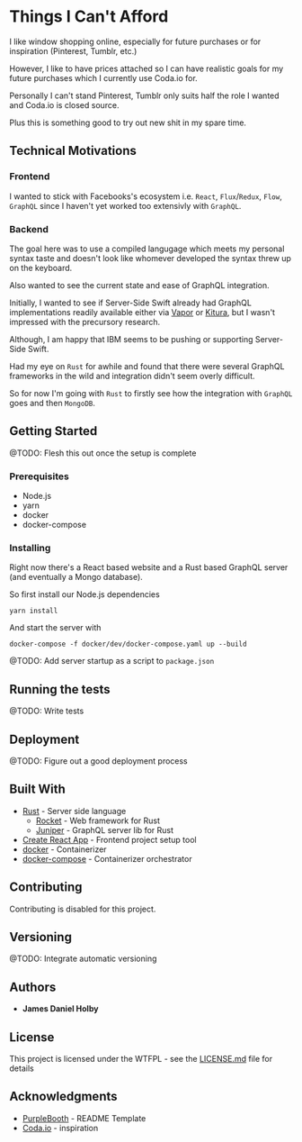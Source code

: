 # Things I Can't Afford

I like window shopping online, especially for future purchases or for inspiration (Pinterest, Tumblr, etc.)

However, I like to have prices attached so I can have realistic goals for my future purchases which I currently use Coda.io for.

Personally I can't stand Pinterest, Tumblr only suits half the role I wanted and Coda.io is closed source.

Plus this is something good to try out new shit in my spare time.

## Technical Motivations

### Frontend

I wanted to stick with Facebooks's ecosystem i.e. `React`, `Flux`/`Redux`, `Flow`, `GraphQL` since I haven't yet worked too extensivly with `GraphQL`.

### Backend

The goal here was to use a compiled langugage which meets my personal syntax taste and doesn't look like whomever developed the syntax threw up on the keyboard.

Also wanted to see the current state and ease of GraphQL integration.

Initially, I wanted to see if Server-Side Swift already had GraphQL implementations readily available either via [Vapor](https://vapor.codes/) or [Kitura](https://www.kitura.io/), but I wasn't impressed with the precursory research.

Although, I am happy that IBM seems to be pushing or supporting Server-Side Swift.

Had my eye on `Rust` for awhile and found that there were several GraphQL frameworks in the wild and integration didn't seem overly difficult.

So for now I'm going with `Rust` to firstly see how the integration with `GraphQL` goes and then `MongoDB`.

## Getting Started

@TODO: Flesh this out once the setup is complete

### Prerequisites

* Node.js
* yarn
* docker
* docker-compose

### Installing

Right now there's a React based website and a Rust based GraphQL server (and eventually a Mongo database).

So first install our Node.js dependencies

```
yarn install
```

And start the server with

```
docker-compose -f docker/dev/docker-compose.yaml up --build
```

@TODO: Add server startup as a script to `package.json`

## Running the tests

@TODO: Write tests

## Deployment

@TODO: Figure out a good deployment process

## Built With

* [Rust](https://www.rust-lang.org/) - Server side language
  * [Rocket](https://rocket.rs/) - Web framework for Rust
  * [Juniper](https://github.com/graphql-rust/juniper) - GraphQL server lib for Rust
* [Create React App](https://github.com/facebook/create-react-app) - Frontend project setup tool
* [docker](https://www.docker.com/) - Containerizer
* [docker-compose](https://docs.docker.com/compose/install/) - Containerizer orchestrator

## Contributing

Contributing is disabled for this project.

## Versioning

@TODO: Integrate automatic versioning

## Authors

* **James Daniel Holby**

## License

This project is licensed under the WTFPL - see the [LICENSE.md](LICENSE.md) file for details

## Acknowledgments

* [PurpleBooth](https://gist.github.com/PurpleBooth/109311bb0361f32d87a2) - README Template
* [Coda.io](https://coda.io/welcome) - inspiration
